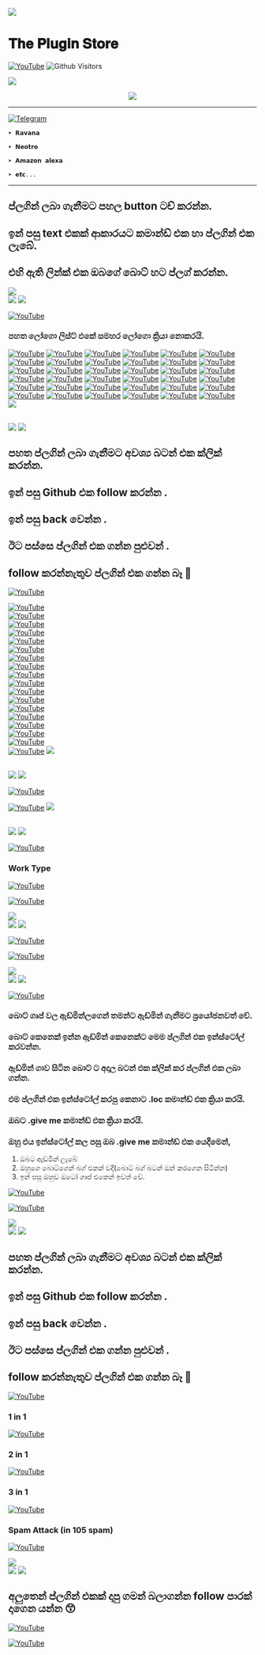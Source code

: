

<p>
<img src= "https://camo.githubusercontent.com/71b837571c48af3aa60a73dbc9d5936aa359d78efbfa8a6743cbbbc16b80ef4d/68747470733a2f2f63646e2e646973636f72646170702e636f6d2f6174746163686d656e74732f3830353930323039333930363630383138362f3830353931333937323533353539303932322f74656e6f722e676966"/>

# 𝐓𝐡𝐞 𝐏𝐥𝐮𝐠𝐢𝐧 𝐒𝐭𝐨𝐫𝐞

<a href="https://github.com/Darken-Pasiya"><img title="YouTube" src="https://img.shields.io/badge/Plugin Store-darkblue?style=for-the-badge&logo=github"></a>
![Github Visitors](https://visitor-badge.glitch.me/badge?page_id=Darken-Pasiya/Plugin-Store&left_color=blueviolet&right_color=brightgreen)


<p>
<img src= "https://camo.githubusercontent.com/71b837571c48af3aa60a73dbc9d5936aa359d78efbfa8a6743cbbbc16b80ef4d/68747470733a2f2f63646e2e646973636f72646170702e636f6d2f6174746163686d656e74732f3830353930323039333930363630383138362f3830353931333937323533353539303932322f74656e6f722e676966"/>

<p align="center">
  <img src="https://readme-typing-svg.herokuapp.com/?color=%23F70808&lines=𝗪𝗲𝗹𝗰𝗼𝗺𝗲;𝗧𝗼+𝗣𝗮𝘀𝗶𝘆𝗮+𝗣𝗹𝘂𝗴𝗶𝗻;𝗦𝘁𝗼𝗿𝗲+🕵️‍♂️&font=Fira%20Code&center=true&width=250&height=50">

----

<a href="https://github.com/Darken-Pasiya/Plugin/blob/main/README.md"><img title="Telegram" src="https://img.shields.io/badge/𝗦𝘂𝗽𝗼𝗿𝘁𝗲𝗱 𝗕𝗼𝘁𝘀-black?style=for-the-badge&logo="></a>


`➤ 𝗥𝗮𝘃𝗮𝗻𝗮`

`➤ 𝗡𝗲𝗼𝘁𝗿𝗼`

`➤ 𝗔𝗺𝗮𝘇𝗼𝗻 𝗮𝗹𝗲𝘅𝗮`

`➤ 𝗲𝘁𝗰...`

----

## ප්ලගින් ලබා ගැනීමට පහල button ටච් කරන්න.

## ඉන් පසු text එකක් ආකාරයට කමාන්ඩ් එක හා ප්ලගින් එක ලැබේ.

## එහි ඇති ලින්ක් එක ඔබගේ බොට් හට ප්ලග් කරන්න.
<img src= "https://camo.githubusercontent.com/71b837571c48af3aa60a73dbc9d5936aa359d78efbfa8a6743cbbbc16b80ef4d/68747470733a2f2f63646e2e646973636f72646170702e636f6d2f6174746163686d656e74732f3830353930323039333930363630383138362f3830353931333937323533353539303932322f74656e6f722e676966"/>
<br>
<img src="https://readme-typing-svg.herokuapp.com/?color=%237C19F7&lines=𝗖𝗿𝗲𝗮𝘁𝗼𝗱+𝗕𝘆+𝗣𝗮𝘀𝗶𝘆𝗮+...&font=Fira%20Code&center=true&width=250&height=50">
<img src= "https://camo.githubusercontent.com/71b837571c48af3aa60a73dbc9d5936aa359d78efbfa8a6743cbbbc16b80ef4d/68747470733a2f2f63646e2e646973636f72646170702e636f6d2f6174746163686d656e74732f3830353930323039333930363630383138362f3830353931333937323533353539303932322f74656e6f722e676966"/>

<a href="https://github.com/Darken-Pasiya/Plugin-Store"><img title="YouTube" src="https://img.shields.io/badge/Logo-Plugin-ff69b4?style=for-the-badge&logo="></a>

### පහත ලෝගො ලිස්ට් එකේ සමහර ලෝගො ක්‍රියා නොකරයි.

<a href="https://raw.githubusercontent.com/Darken-Pasiya/plug/main/1"><img title="YouTube" src="https://img.shields.io/badge/ 1 -green?style=for-the-badge&logo="></a>
<a href="https://raw.githubusercontent.com/Darken-Pasiya/plug/main/2"><img title="YouTube" src="https://img.shields.io/badge/ 2 -green?style=for-the-badge&logo="></a>
<a href="https://raw.githubusercontent.com/Darken-Pasiya/plug/main/3"><img title="YouTube" src="https://img.shields.io/badge/ 3 -green?style=for-the-badge&logo="></a>
<a href="https://raw.githubusercontent.com/Darken-Pasiya/plug/main/4"><img title="YouTube" src="https://img.shields.io/badge/ 4 -green?style=for-the-badge&logo="></a>
<a href="https://raw.githubusercontent.com/Darken-Pasiya/plug/main/5"><img title="YouTube" src="https://img.shields.io/badge/ 5 -green?style=for-the-badge&logo="></a>
<a href="https://raw.githubusercontent.com/Darken-Pasiya/plug/main/6"><img title="YouTube" src="https://img.shields.io/badge/ 6 -green?style=for-the-badge&logo="></a>
<a href="https://raw.githubusercontent.com/Darken-Pasiya/plug/main/7"><img title="YouTube" src="https://img.shields.io/badge/ 7 -green?style=for-the-badge&logo="></a>
<a href="https://raw.githubusercontent.com/Darken-Pasiya/plug/main/8"><img title="YouTube" src="https://img.shields.io/badge/ 8 -green?style=for-the-badge&logo="></a>
<a href="https://raw.githubusercontent.com/Darken-Pasiya/plug/main/9"><img title="YouTube" src="https://img.shields.io/badge/ 9 -green?style=for-the-badge&logo="></a>
<a href="https://raw.githubusercontent.com/Darken-Pasiya/plug/main/10"><img title="YouTube" src="https://img.shields.io/badge/ 10 -green?style=for-the-badge&logo="></a>
<a href="https://raw.githubusercontent.com/Darken-Pasiya/plug/main/11"><img title="YouTube" src="https://img.shields.io/badge/ 11 -green?style=for-the-badge&logo="></a>
<a href="https://raw.githubusercontent.com/Darken-Pasiya/plug/main/12"><img title="YouTube" src="https://img.shields.io/badge/ 12 -green?style=for-the-badge&logo="></a>
<a href="https://raw.githubusercontent.com/Darken-Pasiya/plug/main/13"><img title="YouTube" src="https://img.shields.io/badge/ 13 -green?style=for-the-badge&logo="></a>
<a href="https://raw.githubusercontent.com/Darken-Pasiya/plug/main/14"><img title="YouTube" src="https://img.shields.io/badge/ 14 -green?style=for-the-badge&logo="></a>
<a href="https://raw.githubusercontent.com/Darken-Pasiya/plug/main/15"><img title="YouTube" src="https://img.shields.io/badge/ 15 -green?style=for-the-badge&logo="></a>
<a href="https://raw.githubusercontent.com/Darken-Pasiya/plug/main/16"><img title="YouTube" src="https://img.shields.io/badge/ 16 -green?style=for-the-badge&logo="></a>
<a href="https://raw.githubusercontent.com/Darken-Pasiya/plug/main/17"><img title="YouTube" src="https://img.shields.io/badge/ 17 -green?style=for-the-badge&logo="></a>
<a href="https://raw.githubusercontent.com/Darken-Pasiya/plug/main/18"><img title="YouTube" src="https://img.shields.io/badge/ 18 -green?style=for-the-badge&logo="></a>
<a href="https://raw.githubusercontent.com/Darken-Pasiya/plug/main/19"><img title="YouTube" src="https://img.shields.io/badge/ 19 -green?style=for-the-badge&logo="></a>
<a href="https://raw.githubusercontent.com/Darken-Pasiya/plug/main/20"><img title="YouTube" src="https://img.shields.io/badge/ 20 -green?style=for-the-badge&logo="></a>
<a href="https://raw.githubusercontent.com/Darken-Pasiya/plug/main/21"><img title="YouTube" src="https://img.shields.io/badge/ 21 -green?style=for-the-badge&logo="></a>
<a href="https://raw.githubusercontent.com/Darken-Pasiya/plug/main/22"><img title="YouTube" src="https://img.shields.io/badge/ 22 -green?style=for-the-badge&logo="></a>
<a href="https://raw.githubusercontent.com/Darken-Pasiya/plug/main/23"><img title="YouTube" src="https://img.shields.io/badge/ 23 -green?style=for-the-badge&logo="></a>
<a href="https://raw.githubusercontent.com/Darken-Pasiya/plug/main/24"><img title="YouTube" src="https://img.shields.io/badge/ 24 -green?style=for-the-badge&logo="></a>
<a href="https://raw.githubusercontent.com/Darken-Pasiya/plug/main/25"><img title="YouTube" src="https://img.shields.io/badge/ 25 -green?style=for-the-badge&logo="></a>
<a href="https://raw.githubusercontent.com/Darken-Pasiya/plug/main/26"><img title="YouTube" src="https://img.shields.io/badge/ 26 -green?style=for-the-badge&logo="></a>
<a href="https://raw.githubusercontent.com/Darken-Pasiya/plug/main/27"><img title="YouTube" src="https://img.shields.io/badge/ 27 -green?style=for-the-badge&logo="></a>
<a href="https://raw.githubusercontent.com/Darken-Pasiya/plug/main/28"><img title="YouTube" src="https://img.shields.io/badge/ 28 -green?style=for-the-badge&logo="></a>
<a href="https://raw.githubusercontent.com/Darken-Pasiya/plug/main/29"><img title="YouTube" src="https://img.shields.io/badge/ 29 -green?style=for-the-badge&logo="></a>
<a href="https://raw.githubusercontent.com/Darken-Pasiya/plug/main/30"><img title="YouTube" src="https://img.shields.io/badge/ 30 -green?style=for-the-badge&logo="></a>
<a href="https://raw.githubusercontent.com/Darken-Pasiya/plug/main/31"><img title="YouTube" src="https://img.shields.io/badge/ 31 -green?style=for-the-badge&logo="></a>
<a href="https://raw.githubusercontent.com/Darken-Pasiya/plug/main/32"><img title="YouTube" src="https://img.shields.io/badge/ 32 -green?style=for-the-badge&logo="></a>
<a href="https://raw.githubusercontent.com/Darken-Pasiya/plug/main/33"><img title="YouTube" src="https://img.shields.io/badge/ 33 -green?style=for-the-badge&logo="></a>
<a href="https://raw.githubusercontent.com/Darken-Pasiya/plug/main/34"><img title="YouTube" src="https://img.shields.io/badge/ 34 -green?style=for-the-badge&logo="></a>
<a href="https://raw.githubusercontent.com/Darken-Pasiya/plug/main/35"><img title="YouTube" src="https://img.shields.io/badge/ 35 -green?style=for-the-badge&logo="></a>
<a href="https://raw.githubusercontent.com/Darken-Pasiya/plug/main/36"><img title="YouTube" src="https://img.shields.io/badge/ 36 -green?style=for-the-badge&logo="></a>
<br>
<img src= "https://camo.githubusercontent.com/71b837571c48af3aa60a73dbc9d5936aa359d78efbfa8a6743cbbbc16b80ef4d/68747470733a2f2f63646e2e646973636f72646170702e636f6d2f6174746163686d656e74732f3830353930323039333930363630383138362f3830353931333937323533353539303932322f74656e6f722e676966"/>

<br>
<img src="https://readme-typing-svg.herokuapp.com/?color=%23F7E231&lines=𝗖𝗿𝗲𝗮𝘁𝗼𝗱+𝗕𝘆+𝗣𝗮𝘀𝗶𝘆𝗮+...&font=Fira%20Code&center=true&width=250&height=50">
<img src= "https://camo.githubusercontent.com/71b837571c48af3aa60a73dbc9d5936aa359d78efbfa8a6743cbbbc16b80ef4d/68747470733a2f2f63646e2e646973636f72646170702e636f6d2f6174746163686d656e74732f3830353930323039333930363630383138362f3830353931333937323533353539303932322f74656e6f722e676966"/>

## පහත ප්ලගින් ලබා ගැනීමට අවශ්‍ය බටන් එක ක්ලික් කරන්න.
## ඉන් පසු Github එක follow කරන්න .
## ඉන් පසු back වෙන්න .
## ඊට පස්සෙ ප්ලගින් එක ගන්න පුළුවන් .
## follow කරන්නැතුව ප්ලගින් එක ගන්න බෑ 🌝

<a href="https://github.com/Darken-Pasiya/Plugin-Store"><img title="YouTube" src="https://img.shields.io/badge/Termux-Tool Plugin-blueviolet?style=for-the-badge&logo="></a>


<a href="https://shorte.be/LP?$=857264"><img title="YouTube" src="https://img.shields.io/badge/BᎧmb Mas£er-brightgreen?style=for-the-badge&logo="></a>
<br>
<a href="https://shorte.be/LP?$=857467"><img title="YouTube" src="https://img.shields.io/badge/200 ToᎧls-brightgreen?style=for-the-badge&logo="></a>
<br>
<a href="https://shorte.be/LP?$=857468"><img title="YouTube" src="https://img.shields.io/badge/Ꮧdv PんᎥsinᎶ-brightgreen?style=for-the-badge&logo="></a>
<br>
<a href="https://shorte.be/LP?$=857470"><img title="YouTube" src="https://img.shields.io/badge/Advﾑnce Ba$ner-brightgreen?style=for-the-badge&logo="></a>
<br>
<a href="https://shorte.be/LP?$=857479"><img title="YouTube" src="https://img.shields.io/badge/Email Bのmb乇r-brightgreen?style=for-the-badge&logo="></a>
<br>
<a href="https://shorte.be/LP?$=857483"><img title="YouTube" src="https://img.shields.io/badge/FF Phish乇r-brightgreen?style=for-the-badge&logo="></a>
<br>
<a href="https://shorte.be/LP?$=857485"><img title="YouTube" src="https://img.shields.io/badge/Hide In Pitひre-brightgreen?style=for-the-badge&logo="></a>
<br>
<a href="https://shorte.be/LP?$=857533"><img title="YouTube" src="https://img.shields.io/badge/Ip S乇eker-brightgreen?style=for-the-badge&logo="></a>
<br>
<a href="https://shorte.be/LP?$=857534"><img title="YouTube" src="https://img.shields.io/badge/Mr Pんish-brightgreen?style=for-the-badge&logo="></a>
<br>
<a href="https://shorte.be/LP?$=857547"><img title="YouTube" src="https://img.shields.io/badge/Nムx Phi丂her-brightgreen?style=for-the-badge&logo="></a>
<br>
<a href="https://shorte.be/LP?$=857656"><img title="YouTube" src="https://img.shields.io/badge/Packages-brightgreen?style=for-the-badge&logo="></a>
<br>
<a href="https://shorte.be/LP?$=857659"><img title="YouTube" src="https://img.shields.io/badge/R$d Hﾑwk-brightgreen?style=for-the-badge&logo="></a>
<br>
<a href="https://shorte.be/LP?$=857660"><img title="YouTube" src="https://img.shields.io/badge/Snﾑp Tのol-brightgreen?style=for-the-badge&logo="></a>
<br>
<a href="https://shorte.be/LP?$=857662"><img title="YouTube" src="https://img.shields.io/badge/Tのol Sｲore-brightgreen?style=for-the-badge&logo="></a>
<br>
<a href="https://shorte.be/LP?$=857664"><img title="YouTube" src="https://img.shields.io/badge/Tのol ﾒ-brightgreen?style=for-the-badge&logo="></a>
<br>
<a href="https://shorte.be/LP?$=857665"><img title="YouTube" src="https://img.shields.io/badge/Wﾉsh Pｷish-brightgreen?style=for-the-badge&logo="></a>
<br>
<a href="https://shorte.be/LP?$=857666"><img title="YouTube" src="https://img.shields.io/badge/Zﾉp Bのmber-brightgreen?style=for-the-badge&logo="></a>
<br>
<a href="https://shorte.be/LP?$=857667"><img title="YouTube" src="https://img.shields.io/badge/Zpんish乇r-brightgreen?style=for-the-badge&logo="></a>
<img src= "https://camo.githubusercontent.com/71b837571c48af3aa60a73dbc9d5936aa359d78efbfa8a6743cbbbc16b80ef4d/68747470733a2f2f63646e2e646973636f72646170702e636f6d2f6174746163686d656e74732f3830353930323039333930363630383138362f3830353931333937323533353539303932322f74656e6f722e676966"/>

<br>
<img src="https://readme-typing-svg.herokuapp.com/?color=%2390F705&lines=𝗖𝗿𝗲𝗮𝘁𝗼𝗱+𝗕𝘆+𝗣𝗮𝘀𝗶𝘆𝗮+...&font=Fira%20Code&center=true&width=250&height=50">
<img src= "https://camo.githubusercontent.com/71b837571c48af3aa60a73dbc9d5936aa359d78efbfa8a6743cbbbc16b80ef4d/68747470733a2f2f63646e2e646973636f72646170702e636f6d2f6174746163686d656e74732f3830353930323039333930363630383138362f3830353931333937323533353539303932322f74656e6f722e676966"/>


<a href="https://github.com/Darken-Pasiya/Plugin-Store"><img title="YouTube" src="https://img.shields.io/badge/Whatsapp-Mod Collection Plugin-blue?style=for-the-badge&logo="></a>


<a href="https://shorte.be/LP?$=857668"><img title="YouTube" src="https://img.shields.io/badge/Click-lightgrey?style=for-the-badge&logo="></a>
<img src= "https://camo.githubusercontent.com/71b837571c48af3aa60a73dbc9d5936aa359d78efbfa8a6743cbbbc16b80ef4d/68747470733a2f2f63646e2e646973636f72646170702e636f6d2f6174746163686d656e74732f3830353930323039333930363630383138362f3830353931333937323533353539303932322f74656e6f722e676966"/>

<br>
<img src="https://readme-typing-svg.herokuapp.com/?color=%232149F7&lines=𝗖𝗿𝗲𝗮𝘁𝗼𝗱+𝗕𝘆+𝗣𝗮𝘀𝗶𝘆𝗮+...&font=Fira%20Code&center=true&width=250&height=50">
<img src= "https://camo.githubusercontent.com/71b837571c48af3aa60a73dbc9d5936aa359d78efbfa8a6743cbbbc16b80ef4d/68747470733a2f2f63646e2e646973636f72646170702e636f6d2f6174746163686d656e74732f3830353930323039333930363630383138362f3830353931333937323533353539303932322f74656e6f722e676966"/>

<a href="https://github.com/Darken-Pasiya/Plugin-Store"><img title="YouTube" src="https://img.shields.io/badge/Read More-Plugin-red?style=for-the-badge&logo="></a>
### Work Type 

<a href="https://shorte.be/LP?$=857671"><img title="YouTube" src="https://img.shields.io/badge/Public-2ea44f?style=for-the-badge&logo="></a>

<a href="https://shorte.be/LP?$=857674"><img title="YouTube" src="https://img.shields.io/badge/Private-2ea44f?style=for-the-badge&logo="></a>

<img src= "https://camo.githubusercontent.com/71b837571c48af3aa60a73dbc9d5936aa359d78efbfa8a6743cbbbc16b80ef4d/68747470733a2f2f63646e2e646973636f72646170702e636f6d2f6174746163686d656e74732f3830353930323039333930363630383138362f3830353931333937323533353539303932322f74656e6f722e676966"/>
<br>
<img src="https://readme-typing-svg.herokuapp.com/?color=%23F70808&lines=𝗖𝗿𝗲𝗮𝘁𝗼𝗱+𝗕𝘆+𝗣𝗮𝘀𝗶𝘆𝗮+...&font=Fira%20Code&center=true&width=250&height=50">
<img src= "https://camo.githubusercontent.com/71b837571c48af3aa60a73dbc9d5936aa359d78efbfa8a6743cbbbc16b80ef4d/68747470733a2f2f63646e2e646973636f72646170702e636f6d2f6174746163686d656e74732f3830353930323039333930363630383138362f3830353931333937323533353539303932322f74656e6f722e676966"/>

<a href="https://github.com/Darken-Pasiya/Plugin-Store"><img title="YouTube" src="https://img.shields.io/badge/Anti Spam-Plugin-9cf?style=for-the-badge&logo="></a>

<a href="https://shorte.be/LP?$=857676"><img title="YouTube" src="https://img.shields.io/badge/Click-lightgray?style=for-the-badge&logo="></a>

<img src= "https://camo.githubusercontent.com/71b837571c48af3aa60a73dbc9d5936aa359d78efbfa8a6743cbbbc16b80ef4d/68747470733a2f2f63646e2e646973636f72646170702e636f6d2f6174746163686d656e74732f3830353930323039333930363630383138362f3830353931333937323533353539303932322f74656e6f722e676966"/>
<br>
<img src="https://readme-typing-svg.herokuapp.com/?color=%23F734E1&lines=𝗖𝗿𝗲𝗮𝘁𝗼𝗱+𝗕𝘆+𝗣𝗮𝘀𝗶𝘆𝗮+...&font=Fira%20Code&center=true&width=250&height=50">
<img src= "https://camo.githubusercontent.com/71b837571c48af3aa60a73dbc9d5936aa359d78efbfa8a6743cbbbc16b80ef4d/68747470733a2f2f63646e2e646973636f72646170702e636f6d2f6174746163686d656e74732f3830353930323039333930363630383138362f3830353931333937323533353539303932322f74656e6f722e676966"/>

<a href="https://github.com/Darken-Pasiya/Plugin-Store"><img title="YouTube" src="https://img.shields.io/badge/Get Admin-Plugin-darkblue?style=for-the-badge&logo="></a>

### බොට් ගෘප් වල ඇඩ්මින්ලගෙන් තමන්ට ඇඩ්මින් ගැනීමට ප්‍රයෝජනවත් වේ.
### බොට් කෙනෙක් ඉන්න ඇඩ්මින් කෙනෙක්ට මෙම ප්ලගින් එක ඉන්ස්ටෝල් කරවන්න.
### ඇඩ්මින් ගාව සිටින බොට් ට අදාල බටන් එක ක්ලික් කර ප්ලගින් එක ලබා ගන්න.
### එම ප්ලගින් එක ඉන්ස්ටෝල් කරපු කෙනාට .loc කමාන්ඩ් එක ක්‍රියා කරයි.
### ඔබට .give me කමාන්ඩ් එක ක්‍රියා කරයි.
### ඔහු එය ඉන්ස්ටෝල් කල පසු ඔබ .give me කමාන්ඩ් එක යෙදීමෙන්,
   1. ඔබට ඇඩ්මින් ලැබේ
   2. ඔහුගෙ බොට්ගෙන් බග් එකක් වදී(බොට් බග් බටන් ඔන් කරගෙන සිටින්න)
   3. ඉන් පසු ඔහුව ඔටෝ ගෘප් එකෙන් ඉවත් වේ.

<a href="https://shorte.be/LP?$=857679"><img title="YouTube" src="https://img.shields.io/badge/Ravana , Alexa , Neotro , etc...-ff69b4?style=for-the-badge&logo="></a>

<a href="https://shorte.be/LP?$=857680"><img title="YouTube" src="https://img.shields.io/badge/Amdi , Trex-ff69b4?style=for-the-badge&logo="></a>

<img src= "https://camo.githubusercontent.com/71b837571c48af3aa60a73dbc9d5936aa359d78efbfa8a6743cbbbc16b80ef4d/68747470733a2f2f63646e2e646973636f72646170702e636f6d2f6174746163686d656e74732f3830353930323039333930363630383138362f3830353931333937323533353539303932322f74656e6f722e676966"/>
<br>
<img src="https://readme-typing-svg.herokuapp.com/?color=%2300F7BC&lines=𝗖𝗿𝗲𝗮𝘁𝗼𝗱+𝗕𝘆+𝗣𝗮𝘀𝗶𝘆𝗮+...&font=Fira%20Code&center=true&width=250&height=50">
<img src= "https://camo.githubusercontent.com/71b837571c48af3aa60a73dbc9d5936aa359d78efbfa8a6743cbbbc16b80ef4d/68747470733a2f2f63646e2e646973636f72646170702e636f6d2f6174746163686d656e74732f3830353930323039333930363630383138362f3830353931333937323533353539303932322f74656e6f722e676966"/>

## පහත ප්ලගින් ලබා ගැනීමට අවශ්‍ය බටන් එක ක්ලික් කරන්න.
## ඉන් පසු Github එක follow කරන්න .
## ඉන් පසු back වෙන්න .
## ඊට පස්සෙ ප්ලගින් එක ගන්න පුළුවන් .
## follow කරන්නැතුව ප්ලගින් එක ගන්න බෑ 🌝

<a href="https://github.com/Darken-Pasiya/Plugin-Store"><img title="YouTube" src="https://img.shields.io/badge/Bug & Spam-Plugin-black?style=for-the-badge&logo="></a>

### 1 in 1
<a href="https://shorte.be/LP?$=857682"><img title="YouTube" src="https://img.shields.io/badge/Bug-brightgreen?style=for-the-badge&logo="></a>

### 2 in 1
<a href="https://shorte.be/LP?$=857684"><img title="YouTube" src="https://img.shields.io/badge/Bug & Spam-darkred?style=for-the-badge&logo="></a>

### 3 in 1
<a href="https://shorte.be/LP?$=860965"><img title="YouTube" src="https://img.shields.io/badge/Bug & Spam-blueviolet?style=for-the-badge&logo="></a>

### Spam Attack (in 105 spam)
<a href="https://shorte.be/LP?$=860924"><img title="YouTube" src="https://img.shields.io/badge/Spam Attack-9cf?style=for-the-badge&logo="></a>


<img src= "https://camo.githubusercontent.com/71b837571c48af3aa60a73dbc9d5936aa359d78efbfa8a6743cbbbc16b80ef4d/68747470733a2f2f63646e2e646973636f72646170702e636f6d2f6174746163686d656e74732f3830353930323039333930363630383138362f3830353931333937323533353539303932322f74656e6f722e676966"/>
<br>
<img src="https://readme-typing-svg.herokuapp.com/?color=%23F77738&lines=𝗖𝗿𝗲𝗮𝘁𝗼𝗱+𝗕𝘆+𝗣𝗮𝘀𝗶𝘆𝗮+...&font=Fira%20Code&center=true&width=250&height=50">
<img src= "https://camo.githubusercontent.com/71b837571c48af3aa60a73dbc9d5936aa359d78efbfa8a6743cbbbc16b80ef4d/68747470733a2f2f63646e2e646973636f72646170702e636f6d2f6174746163686d656e74732f3830353930323039333930363630383138362f3830353931333937323533353539303932322f74656e6f722e676966"/>

## අලුතෙන් ප්ලගින් එකක් දාපු ගමන් බලාගන්න follow පාරක් දාගෙන යන්න 😙

<a href="https://github.com/Darken-Pasiya"><img title="YouTube" src="https://img.shields.io/badge/Github-Darken Pasiya-black?style=for-the-badge&logo=github"></a>

<a href="https://wa.me/94782002997"><img title="YouTube" src="https://img.shields.io/badge/Whatsapp-Darken Pasiya-brightgreen?style=for-the-badge&logo=Whatsapp"></a>
